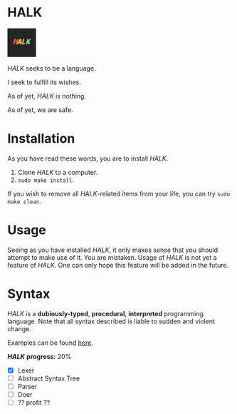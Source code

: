 # HALK

<img src="./HALK_FINAL.svg" width="64">

*HALK* seeks to be a language.

I seek to fulfill its wishes.

As of yet, *HALK* is nothing.

As of yet, we are safe.

# Installation

As you have read these words, you are to install *HALK*.

1. Clone *HALK* to a computer.
2. `sudo make install`.

If you wish to remove all *HALK*-related items from your life, you can try `sudo make clean`.

# Usage

Seeing as you have installed *HALK*, it only makes sense that you should attempt to make use of it.
You are mistaken.
Usage of *HALK* is not yet a feature of *HALK*.
One can only hope this feature will be added in the future.


# Syntax

*HALK* is a **dubiously-typed**, **procedural**, **interpreted**  programming language. 
Note that all syntax described is liable to sudden and violent change.

Examples can be found [here](examples/).

***HALK*** **progress:** 20%

- [x] Lexer
- [ ] Abstract Syntax Tree
- [ ] Parser
- [ ] Doer
- [ ] ?? profit ??
